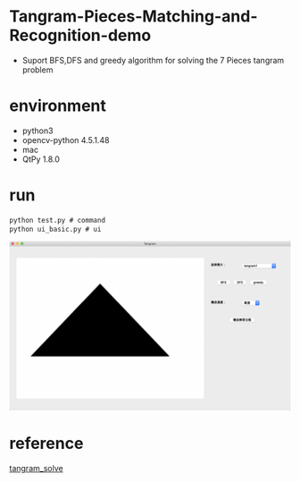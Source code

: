 # Tangram-Pieces-Matching-and-Recognition-demo

+ Suport BFS,DFS and greedy algorithm for solving the 7 Pieces tangram problem

# environment

+ python3
+ opencv-python                      4.5.1.48
+ mac
+ QtPy                               1.8.0

# run

```
python test.py # command
python ui_basic.py # ui
```

![ui](tangram_ui.png)

# reference

[tangram_solve](https://github.com/urkax/Tangram-solving-starting-from-image)